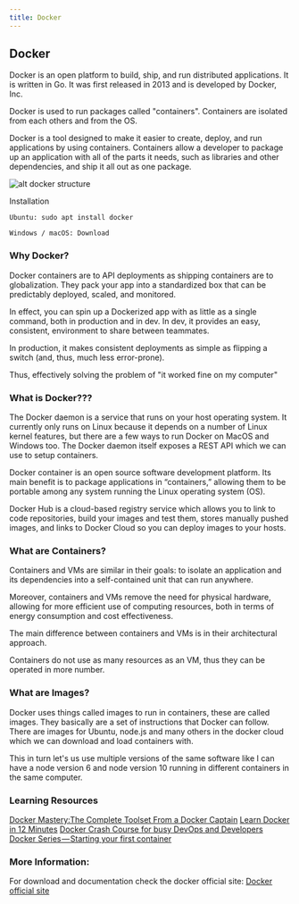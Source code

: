 ```yaml
---
title: Docker 
---
```


## Docker

Docker is an open platform to build, ship, and run distributed applications. It is written in Go. It was first released in 2013 and is developed by Docker, Inc.

Docker is used to run packages called "containers". Containers are isolated from each others and from the OS.

Docker is a tool designed to make it easier to create, deploy, and run applications by using containers. Containers allow a developer to package up an application with all of the parts it needs, such as libraries and other dependencies, and ship it all out as one package.

![alt docker structure](https://cdn-images-1.medium.com/max/800/1*EM4xjGX5K1BLXa7919pcEA.png)

Installation

    Ubuntu: sudo apt install docker

    Windows / macOS: Download

### Why Docker?

Docker containers are to API deployments as shipping containers are to globalization. They pack your app into a standardized box that can be predictably deployed, scaled, and monitored.

In effect, you can spin up a Dockerized app with as little as a single command, both in production and in dev. In dev, it provides an easy, consistent, environment to share between teammates. 

In production, it makes consistent deployments as simple as flipping a switch (and, thus, much less error-prone).

Thus, effectively solving the problem of "it worked fine on my computer"

### What is Docker???

The Docker daemon is a service that runs on your host operating system. It currently only runs on Linux because it depends on a number of Linux kernel features, but there are a few ways to run Docker on MacOS and Windows too. The Docker daemon itself exposes a REST API which we can use to setup containers.

Docker container is an open source software development platform. Its main benefit is to package applications in “containers,” allowing them to be portable among any system running the Linux operating system (OS).

Docker Hub is a cloud-based registry service which allows you to link to code repositories, build your images and test them, stores manually pushed images, and links to Docker Cloud so you can deploy images to your hosts.


### What are Containers?

Containers and VMs are similar in their goals: to isolate an application and its dependencies into a self-contained unit that can run anywhere.

Moreover, containers and VMs remove the need for physical hardware, allowing for more efficient use of computing resources, both in terms of energy consumption and cost effectiveness.

The main difference between containers and VMs is in their architectural approach. 

Containers do not use as many resources as an VM, thus they can be operated in more number.


### What are Images?

Docker uses things called images to run in containers, these are called images. They basically are a set of instructions that Docker can follow. There are images for Ubuntu, node.js and many others in the docker cloud which we can download and load containers with.

This in turn let's us use multiple versions of the same software like I can have a node version 6 and node version 10 running in different containers in the same computer.

### Learning Resources

[Docker Mastery:The Complete Toolset From a Docker Captain](https://www.udemy.com/docker-mastery/?siteID=jU79Zysihs4-cbNu7_W3WfiTdkEAFKMTzA&LSNPUBID=jU79Zysihs4)
[Learn Docker in 12 Minutes](https://www.youtube.com/watch?v=YFl2mCHdv24)
[Docker Crash Course for busy DevOps and Developers ](https://www.udemy.com/docker-tutorial-for-devops-run-docker-containers/?siteID=jU79Zysihs4-yZGvjTfm1nGIXXb8jxo6og&LSNPUBID=jU79Zysihs4)
[Docker Series — Starting your first container](https://medium.com/pintail-labs/docker-series-starting-your-first-container-92dfd1dc859)

### More Information:

For download and documentation check the docker official site: [Docker official site](https://www.docker.com) 
